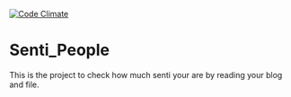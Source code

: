 [![Code Climate](https://codeclimate.com/github/abhinaykumar/senti_people/badges/gpa.svg)](https://codeclimate.com/github/abhinaykumar/senti_people)

Senti_People
============

This is the project to check how much senti your are by reading your blog and file.
